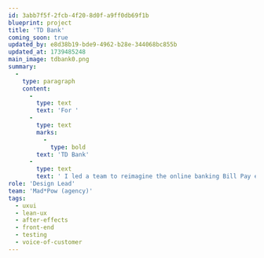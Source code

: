 ```yaml
---
id: 3abb7f5f-2fcb-4f20-8d0f-a9ff0db69f1b
blueprint: project
title: 'TD Bank'
coming_soon: true
updated_by: e8d38b19-bde9-4962-b28e-344068bc855b
updated_at: 1739485248
main_image: tdbank0.png
summary:
  -
    type: paragraph
    content:
      -
        type: text
        text: 'For '
      -
        type: text
        marks:
          -
            type: bold
        text: 'TD Bank'
      -
        type: text
        text: ' I led a team to reimagine the online banking Bill Pay experience, bringing parity to mobile and desktop while driving engagement thorugh simplicity and mild gamification.'
role: 'Design Lead'
team: 'Mad*Pow (agency)'
tags:
  - uxui
  - lean-ux
  - after-effects
  - front-end
  - testing
  - voice-of-customer
---
```

